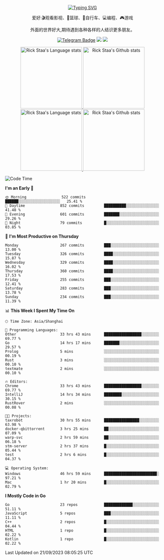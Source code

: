 <div align="center"> 

[![Typing SVG](https://readme-typing-svg.herokuapp.com?size=25&duration=2500&color=eeeeee&vCenter=true&width=200&height=40&lines=Hi+there+%F0%9F%91%8B%F0%9F%8F%BB;I'm+DanBai)](https://git.io/typing-svg)

爱好:🎬观看影视、🏀篮球、🚴自行车、💻编程、🎮游戏

外面的世界好大,期待遇到各种各样的人结识更多朋友。

[![Telegram Badge](https://img.shields.io/badge/-Telegram-blue?style=flat&logo=Telegram&logoColor=white)](https://t.me/danbai9420) 
[![](https://img.shields.io/badge/-Blog-brightgreen?style=flat&logo=Blogger&logoColor=white)](https://p00q.cn)
[![](https://img.shields.io/badge/-Email-red?style=flat&logo=Mail.Ru&logoColor=white)](mailto:danbai@88.com)
</div>

<!-- Light Mode -->
<div align="center"> 
<a href="https://github.com/anuraghazra/github-readme-stats#gh-light-mode-only">
<img height=200 src="https://github-readme-stats.vercel.app/api/top-langs/?username=danbai225&layout=compact&langs_count=10&hide_border=1&role=OWNER,COLLABORATOR#gh-light-mode-only" alt="Rick Staa's Language stats" />
</a>
<a href="https://github.com/anuraghazra/github-readme-stats#gh-light-mode-only">
<img height=200 src="https://github-readme-stats.vercel.app/api?username=danbai225&show_icons=true&count_private=true&line_height=28&hide_border=1&include_all_commits=true&card_width=450&role=OWNER,COLLABORATOR&exclude_repo=github-readme-stats#gh-light-mode-only" alt="Rick Staa's Github stats" />
</a>
</div>

<!-- Dark Mode -->
<div align="center"> 
<a href="https://github.com/anuraghazra/github-readme-stats#gh-dark-mode-only">
<img height=200 src="https://github-readme-stats.vercel.app/api/top-langs/?username=danbai225&layout=compact&langs_count=10&hide_border=1&role=OWNER,COLLABORATOR&theme=github_dark#gh-dark-mode-only" alt="Rick Staa's Language stats" />
</a>
<a href="https://github.com/anuraghazra/github-readme-stats#gh-dark-mode-only">
<img height=200 src="https://github-readme-stats.vercel.app/api?username=danbai225&show_icons=true&count_private=true&line_height=28&hide_border=1&include_all_commits=true&card_width=450&role=OWNER,COLLABORATOR&exclude_repo=github-readme-stats&theme=github_dark#gh-dark-mode-only" alt="Rick Staa's Github stats" />
</a>
</div>

<!--START_SECTION:waka-->
![Code Time](http://img.shields.io/badge/Code%20Time-1%2C152%20hrs%2016%20mins-blue)

**I'm an Early 🐤** 

```text
🌞 Morning                522 commits         ██████░░░░░░░░░░░░░░░░░░░   25.41 % 
🌆 Daytime                852 commits         ██████████░░░░░░░░░░░░░░░   41.48 % 
🌃 Evening                601 commits         ███████░░░░░░░░░░░░░░░░░░   29.26 % 
🌙 Night                  79 commits          █░░░░░░░░░░░░░░░░░░░░░░░░   03.85 % 
```
📅 **I'm Most Productive on Thursday** 

```text
Monday                   267 commits         ███░░░░░░░░░░░░░░░░░░░░░░   13.00 % 
Tuesday                  326 commits         ████░░░░░░░░░░░░░░░░░░░░░   15.87 % 
Wednesday                329 commits         ████░░░░░░░░░░░░░░░░░░░░░   16.02 % 
Thursday                 360 commits         ████░░░░░░░░░░░░░░░░░░░░░   17.53 % 
Friday                   255 commits         ███░░░░░░░░░░░░░░░░░░░░░░   12.41 % 
Saturday                 283 commits         ███░░░░░░░░░░░░░░░░░░░░░░   13.78 % 
Sunday                   234 commits         ███░░░░░░░░░░░░░░░░░░░░░░   11.39 % 
```


📊 **This Week I Spent My Time On** 

```text
🕑︎ Time Zone: Asia/Shanghai

💬 Programming Languages: 
Other                    33 hrs 43 mins      █████████████████░░░░░░░░   69.77 % 
Go                       14 hrs 17 mins      ███████░░░░░░░░░░░░░░░░░░   29.57 % 
Prolog                   5 mins              ░░░░░░░░░░░░░░░░░░░░░░░░░   00.19 % 
Rust                     3 mins              ░░░░░░░░░░░░░░░░░░░░░░░░░   00.10 % 
textmate                 2 mins              ░░░░░░░░░░░░░░░░░░░░░░░░░   00.10 % 

🔥 Editors: 
Chrome                   33 hrs 43 mins      █████████████████░░░░░░░░   69.77 % 
IntelliJ                 14 hrs 34 mins      ████████░░░░░░░░░░░░░░░░░   30.15 % 
RustRover                2 mins              ░░░░░░░░░░░░░░░░░░░░░░░░░   00.08 % 

🐱‍💻 Projects: 
taxrobot                 30 hrs 55 mins      ████████████████░░░░░░░░░   63.98 % 
docker-qbittorrent       3 hrs 25 mins       ██░░░░░░░░░░░░░░░░░░░░░░░   07.09 % 
warp-svc                 2 hrs 59 mins       ██░░░░░░░░░░░░░░░░░░░░░░░   06.18 % 
stm-server               2 hrs 37 mins       █░░░░░░░░░░░░░░░░░░░░░░░░   05.44 % 
test                     2 hrs 6 mins        █░░░░░░░░░░░░░░░░░░░░░░░░   04.37 % 

💻 Operating System: 
Windows                  46 hrs 59 mins      ████████████████████████░   97.21 % 
Mac                      1 hr 20 mins        █░░░░░░░░░░░░░░░░░░░░░░░░   02.79 % 
```

**I Mostly Code in Go** 

```text
Go                       23 repos            █████████████░░░░░░░░░░░░   51.11 % 
JavaScript               5 repos             ███░░░░░░░░░░░░░░░░░░░░░░   11.11 % 
C++                      2 repos             █░░░░░░░░░░░░░░░░░░░░░░░░   04.44 % 
HTML                     1 repo              █░░░░░░░░░░░░░░░░░░░░░░░░   02.22 % 
Kotlin                   1 repo              █░░░░░░░░░░░░░░░░░░░░░░░░   02.22 % 
```




 Last Updated on 21/09/2023 08:05:25 UTC
<!--END_SECTION:waka-->
